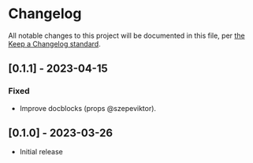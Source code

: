 # Changelog

All notable changes to this project will be documented in this file, per [the Keep a Changelog standard](http://keepachangelog.com/).

## [0.1.1] - 2023-04-15

### Fixed

- Improve docblocks (props @szepeviktor).

## [0.1.0] - 2023-03-26
- Initial release
